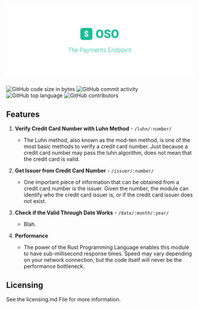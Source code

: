 # ![The Payments Module](https://github.com/open-specification/payment/blob/master/.github/cover.png?raw=true)

![GitHub code size in bytes](https://img.shields.io/github/languages/code-size/open-specification/payment?color=teal)
![GitHub commit activity](https://img.shields.io/github/commit-activity/y/open-specification/payment?color=teal)
![GitHub top language](https://img.shields.io/github/languages/top/open-specification/payment?color=teal)
![GitHub contributors](https://img.shields.io/github/contributors/open-specification/payment?color=teal)

## Features

1. **Verify Credit Card Number with Luhn Method** - `/luhn/:number/`
    - The Luhn method, also known as the mod-ten method, is one of the most basic methods to verify a credit card number. Just because a credit card number may pass the luhn algorithm, does not mean that the credit card is valid.

1. **Get Issuer from Credit Card Number** - `/issuer/:number/`
    - One important piece of information that can be obtained from a credit card number is the issuer. Given the number, the module can identify who the credit card issuer is, or if the credit card issuer does not exist.

1. **Check if the Valid Through Date Works** - `/date/:month/:year/`
    - Blah.

1. **Performance**
    - The power of the Rust Programming Language enables this module to have sub-millisecond response times. Speed may vary depending on your network connection, but the code itself will never be the performance bottleneck.

## Licensing

See the licensing.md File for more information.
